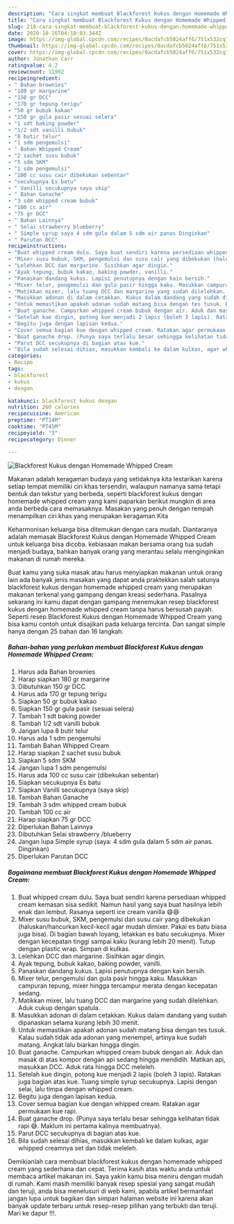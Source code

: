 ```yaml
---
description: "Cara singkat membuat Blackforest Kukus dengan Homemade Whipped Cream terupdate"
title: "Cara singkat membuat Blackforest Kukus dengan Homemade Whipped Cream terupdate"
slug: 218-cara-singkat-membuat-blackforest-kukus-dengan-homemade-whipped-cream-terupdate
date: 2020-10-16T04:10:03.344Z
image: https://img-global.cpcdn.com/recipes/0acdafcb5024aff6/751x532cq70/blackforest-kukus-dengan-homemade-whipped-cream-foto-resep-utama.jpg
thumbnail: https://img-global.cpcdn.com/recipes/0acdafcb5024aff6/751x532cq70/blackforest-kukus-dengan-homemade-whipped-cream-foto-resep-utama.jpg
cover: https://img-global.cpcdn.com/recipes/0acdafcb5024aff6/751x532cq70/blackforest-kukus-dengan-homemade-whipped-cream-foto-resep-utama.jpg
author: Jonathan Carr
ratingvalue: 4.2
reviewcount: 11992
recipeingredient:
- " Bahan brownies"
- "180 gr margarine"
- "150 gr DCC"
- "170 gr tepung terigu"
- "50 gr bubuk kakao"
- "150 gr gula pasir sesuai selera"
- "1 sdt baking powder"
- "1/2 sdt vanilli bubuk"
- "8 butir telur"
- "1 sdm pengemulsi"
- " Bahan Whipped Cream"
- "2 sachet susu bubuk"
- "5 sdm SKM"
- "1 sdm pengemulsi"
- "100 cc susu cair dibekukan sebentar"
- "secukupnya Es batu"
- " Vanilli secukupnya saya skip"
- " Bahan Ganache"
- "3 sdm whipped cream bubuk"
- "100 cc air"
- "75 gr DCC"
- " Bahan Lainnya"
- " Selai strawberry blueberry"
- " Simple syrup saya 4 sdm gula dalam 5 sdm air panas Dinginkan"
- " Parutan DCC"
recipeinstructions:
- "Buat whipped cream dulu. Saya buat sendiri karena persediaan whipped cream kemasan sisa sedikit. Namun hasil yang saya buat hasilnya lebih enak dan lembut. Rasanya seperti ice cream vanilla 😄😄"
- "Mixer susu bubuk, SKM, pengemulsi dan susu cair yang dibekukan (haluskan/hancurkan kecil-kecil agar mudah dimixer. Pakai es batu biasa juga bisa). Di bagian bawah loyang, letakkan es batu secukupnya. Mixer dengan kecepatan tinggi sampai kaku (kurang lebih 20 menit). Tutup dengan plastic wrap. Simpan di kulkas."
- "Lelehkan DCC dan margarine. Sisihkan agar dingin."
- "Ayak tepung, bubuk kakao, baking powder, vanilli."
- "Panaskan dandang kukus. Lapisi penutupnya dengan kain bersih."
- "Mixer telur, pengemulsi dan gula pasir hingga kaku. Masukkan campuran tepung, mixer hingga tercampur merata dengan kecepatan sedang."
- "Matikkan mixer, lalu tuang DCC dan margarine yang sudah dilelehkan. Aduk cukup dengan spatula."
- "Masukkan adonan di dalam cetakkan. Kukus dalam dandang yang sudah dipanaskan selama kurang lebih 30 menit."
- "Untuk memastikan apakah adonan sudah matang bisa dengan tes tusuk. Kalau sudah tidak ada adonan yang menempel, artinya kue sudah matang. Angkat lalu biarkan hingga dingin."
- "Buat ganache. Campurkan whipped cream bubuk dengan air. Aduk dan masak di atas kompor dengan api sedang hingga mendidih. Matikan api, masukkan DCC. Aduk rata hingga DCC meleleh."
- "Setelah kue dingin, potong kue menjadi 2 lapis (boleh 3 lapis). Ratakan juga bagian atas kue. Tuang simple syrup secukupnya. Lapisi dengan selai, lalu timpa dengan whipped cream."
- "Begitu juga dengan lapisan kedua."
- "Cover semua bagian kue dengan whipped cream. Ratakan agar permukaan kue rapi."
- "Buat ganache drop. (Punya saya terlalu besar sehingga kelihatan tidak rapi 😅. Maklum ini pertama kalinya membuatnya)."
- "Parut DCC secukupnya di bagian atas kue."
- "Bila sudah selesai dihias, masukkan kembali ke dalam kulkas, agar whipped creamnya set dan tidak meleleh."
categories:
- Recipe
tags:
- blackforest
- kukus
- dengan

katakunci: blackforest kukus dengan 
nutrition: 260 calories
recipecuisine: American
preptime: "PT14M"
cooktime: "PT45M"
recipeyield: "3"
recipecategory: Dinner

---
```



![Blackforest Kukus dengan Homemade Whipped Cream](https://img-global.cpcdn.com/recipes/0acdafcb5024aff6/751x532cq70/blackforest-kukus-dengan-homemade-whipped-cream-foto-resep-utama.jpg)

Makanan adalah keragaman budaya yang setidaknya kita lestarikan karena setiap tempat memiliki ciri khas tersendiri, walaupun namanya sama tetapi bentuk dan tekstur yang berbeda, seperti blackforest kukus dengan homemade whipped cream yang kami paparkan berikut mungkin di area anda berbeda cara memasaknya. Masakan yang penuh dengan rempah menampilkan ciri khas yang merupakan keragaman Kita

Keharmonisan keluarga bisa ditemukan dengan cara mudah. Diantaranya adalah memasak Blackforest Kukus dengan Homemade Whipped Cream untuk keluarga bisa dicoba. kebiasaan makan bersama orang tua sudah menjadi budaya, bahkan banyak orang yang merantau selalu menginginkan makanan di rumah mereka.



Buat kamu yang suka masak atau harus menyiapkan makanan untuk orang lain ada banyak jenis masakan yang dapat anda praktekkan salah satunya blackforest kukus dengan homemade whipped cream yang merupakan makanan terkenal yang gampang dengan kreasi sederhana. Pasalnya sekarang ini kamu dapat dengan gampang menemukan resep blackforest kukus dengan homemade whipped cream tanpa harus bersusah payah.
Seperti resep Blackforest Kukus dengan Homemade Whipped Cream yang bisa kamu contoh untuk disajikan pada keluarga tercinta. Dan sangat simple hanya dengan 25 bahan dan 16 langkah.


<!--inarticleads1-->

##### Bahan-bahan yang perlukan membuat Blackforest Kukus dengan Homemade Whipped Cream:

1. Harus ada  Bahan brownies
1. Harap siapkan 180 gr margarine
1. Dibutuhkan 150 gr DCC
1. Harus ada 170 gr tepung terigu
1. Siapkan 50 gr bubuk kakao
1. Siapkan 150 gr gula pasir (sesuai selera)
1. Tambah 1 sdt baking powder
1. Tambah 1/2 sdt vanilli bubuk
1. Jangan lupa 8 butir telur
1. Harus ada 1 sdm pengemulsi
1. Tambah  Bahan Whipped Cream
1. Harap siapkan 2 sachet susu bubuk
1. Siapkan 5 sdm SKM
1. Jangan lupa 1 sdm pengemulsi
1. Harus ada 100 cc susu cair (dibekukan sebentar)
1. Siapkan secukupnya Es batu
1. Siapkan  Vanilli secukupnya (saya skip)
1. Tambah  Bahan Ganache
1. Tambah 3 sdm whipped cream bubuk
1. Tambah 100 cc air
1. Harap siapkan 75 gr DCC
1. Diperlukan  Bahan Lainnya
1. Dibutuhkan  Selai strawberry /blueberry
1. Jangan lupa  Simple syrup (saya: 4 sdm gula dalam 5 sdm air panas. Dinginkan)
1. Diperlukan  Parutan DCC




<!--inarticleads2-->

##### Bagaimana membuat  Blackforest Kukus dengan Homemade Whipped Cream:

1. Buat whipped cream dulu. Saya buat sendiri karena persediaan whipped cream kemasan sisa sedikit. Namun hasil yang saya buat hasilnya lebih enak dan lembut. Rasanya seperti ice cream vanilla 😄😄
1. Mixer susu bubuk, SKM, pengemulsi dan susu cair yang dibekukan (haluskan/hancurkan kecil-kecil agar mudah dimixer. Pakai es batu biasa juga bisa). Di bagian bawah loyang, letakkan es batu secukupnya. Mixer dengan kecepatan tinggi sampai kaku (kurang lebih 20 menit). Tutup dengan plastic wrap. Simpan di kulkas.
1. Lelehkan DCC dan margarine. Sisihkan agar dingin.
1. Ayak tepung, bubuk kakao, baking powder, vanilli.
1. Panaskan dandang kukus. Lapisi penutupnya dengan kain bersih.
1. Mixer telur, pengemulsi dan gula pasir hingga kaku. Masukkan campuran tepung, mixer hingga tercampur merata dengan kecepatan sedang.
1. Matikkan mixer, lalu tuang DCC dan margarine yang sudah dilelehkan. Aduk cukup dengan spatula.
1. Masukkan adonan di dalam cetakkan. Kukus dalam dandang yang sudah dipanaskan selama kurang lebih 30 menit.
1. Untuk memastikan apakah adonan sudah matang bisa dengan tes tusuk. Kalau sudah tidak ada adonan yang menempel, artinya kue sudah matang. Angkat lalu biarkan hingga dingin.
1. Buat ganache. Campurkan whipped cream bubuk dengan air. Aduk dan masak di atas kompor dengan api sedang hingga mendidih. Matikan api, masukkan DCC. Aduk rata hingga DCC meleleh.
1. Setelah kue dingin, potong kue menjadi 2 lapis (boleh 3 lapis). Ratakan juga bagian atas kue. Tuang simple syrup secukupnya. Lapisi dengan selai, lalu timpa dengan whipped cream.
1. Begitu juga dengan lapisan kedua.
1. Cover semua bagian kue dengan whipped cream. Ratakan agar permukaan kue rapi.
1. Buat ganache drop. (Punya saya terlalu besar sehingga kelihatan tidak rapi 😅. Maklum ini pertama kalinya membuatnya).
1. Parut DCC secukupnya di bagian atas kue.
1. Bila sudah selesai dihias, masukkan kembali ke dalam kulkas, agar whipped creamnya set dan tidak meleleh.




Demikianlah cara membuat blackforest kukus dengan homemade whipped cream yang sederhana dan cepat. Terima kasih atas waktu anda untuk membaca artikel makanan ini. Saya yakin kamu bisa meniru dengan mudah di rumah. Kami masih memiliki banyak resep spesial yang sangat mudah dan teruji, anda bisa menelusuri di web kami, apabila artikel bermanfaat jangan lupa untuk bagikan dan simpan halaman website ini karena akan banyak update terbaru untuk resep-resep pilihan yang terbukti dan teruji. Mari ke dapur !!!. 
